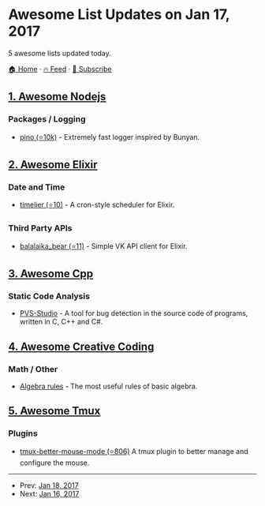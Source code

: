 # Awesome List Updates on Jan 17, 2017

5 awesome lists updated today.

[🏠 Home](/README.md) · [🔥 Feed](https://test.trackawesomelist.com/feed.xml) · [📮 Subscribe](https://trackawesomelist.us17.list-manage.com/subscribe?u=d2f0117aa829c83a63ec63c2f&id=36a103854c)



## [1. Awesome Nodejs](/content/sindresorhus/awesome-nodejs/README.md)

### Packages / Logging

*   [pino (⭐10k)](https://github.com/pinojs/pino) - Extremely fast logger inspired by Bunyan.

## [2. Awesome Elixir](/content/h4cc/awesome-elixir/README.md)

### Date and Time

*   [timelier (⭐10)](https://github.com/ausimian/timelier) - A cron-style scheduler for Elixir.

### Third Party APIs

*   [balalaika\_bear (⭐11)](https://github.com/ayrat555/balalaika_bear) - Simple VK API client for Elixir.

## [3. Awesome Cpp](/content/fffaraz/awesome-cpp/README.md)

### Static Code Analysis

*   [PVS-Studio](http://www.viva64.com/en/pvs-studio/) - A tool for bug detection in the source code of programs, written in C, C++ and C#.

## [4. Awesome Creative Coding](/content/terkelg/awesome-creative-coding/README.md)

### Math / Other

*   [Algebra rules](http://algebrarules.com/) - The most useful rules of basic algebra.

## [5. Awesome Tmux](/content/rothgar/awesome-tmux/README.md)

### Plugins

*   [tmux-better-mouse-mode (⭐806)](https://github.com/NHDaly/tmux-better-mouse-mode) A tmux plugin to better manage and configure the mouse.

---

- Prev: [Jan 18, 2017](/content/2017/01/18/README.md)
- Next: [Jan 16, 2017](/content/2017/01/16/README.md)